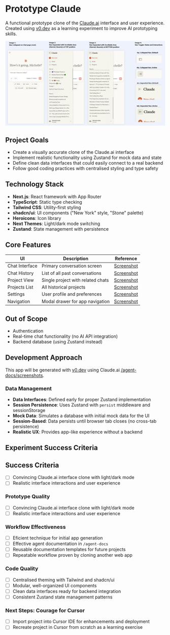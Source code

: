 # Prototype Claude

A functional prototype clone of the [Claude.ai](https://claude.ai/) interface and user experience. Created using [v0.dev](https://v0.dev/) as a learning experiment to improve AI prototyping skills.

![Claude.ai interface prototype screenshot](agent-docs/screenshots/navigation.jpg)


## Project Goals

- Create a visually accurate clone of the Claude.ai interface
- Implement realistic functionality using Zustand for mock data and state
- Define clean data interfaces that could easily connect to a real backend
- Follow good coding practices with centralised styling and type safety

## Technology Stack

- **Next.js**: React framework with App Router
- **TypeScript**: Static type checking
- **Tailwind CSS**: Utility-first styling
- **shadcn/ui**: UI components ("New York" style, "Stone" palette)
- **Heroicons**: Icon library
- **Next Themes**: Light/dark mode switching
- **Zustand**: State management with persistence

## Core Features

| UI | Description | Reference |
|---------|-------------|-----------|
| Chat Interface | Primary conversation screen | [Screenshot](agent-docs/screenshots/chat.jpg) |
| Chat History | List of all past conversations | [Screenshot](agent-docs/screenshots/chats.jpg) |
| Project View | Single project with related chats | [Screenshot](agent-docs/screenshots/project.jpg) |
| Projects List | All historical projects | [Screenshot](agent-docs/screenshots/projects.jpg) |
| Settings | User profile and preferences | [Screenshot](agent-docs/screenshots/settings.jpg) |
| Navigation | Modal drawer for app navigation | [Screenshot](agent-docs/screenshots/navigation.jpg) |

## Out of Scope
- Authentication
- Real-time chat functionality (no AI API integration)
- Backend database (using Zustand instead)

## Development Approach

This app will be generated with [v0.dev](https://v0.dev) using Claude.ai [/agent-docs/screenshots](agent-docs/screenshots).

### Data Management

- **Data Interfaces**: Defined early for proper Zustand implementation
- **Session Persistence**: Uses Zustand with `persist` middleware and sessionStorage
- **Mock Data**: Simulates a database with initial mock data for the UI
- **Session-Based**: Data persists until browser tab closes (no cross-tab persistence)
- **Realistic UX**: Provides app-like experience without a backend

## Experiment Success Criteria


## Success Criteria

- [ ] Convincing Claude.ai interface clone with light/dark mode
- [ ] Realistic interface interactions and user experience

### Prototype Quality
- [ ] Convincing Claude.ai interface clone with light/dark mode
- [ ] Realistic interface interactions and user experience

### Workflow Effectiveness
- [ ] Eficient technique for initial app generation
- [ ] Effective agent documentation in `/agent-docs`
- [ ] Reusable documentation templates for future projects
- [ ] Repeatable workflow proven by cloning another web app

### Code Quality
- [ ] Centralised theming with Tailwind and shadcn/ui
- [ ] Modular, well-organized UI components
- [ ] Clean data interfaces ready for backend integration
- [ ] Consistent Zustand state management patterns

### Next Steps: Courage for Cursor
- [ ] Import project into Cursor IDE for enhancements and deployment
- [ ] Recreate project in Cursor from scratch as a learning exercise